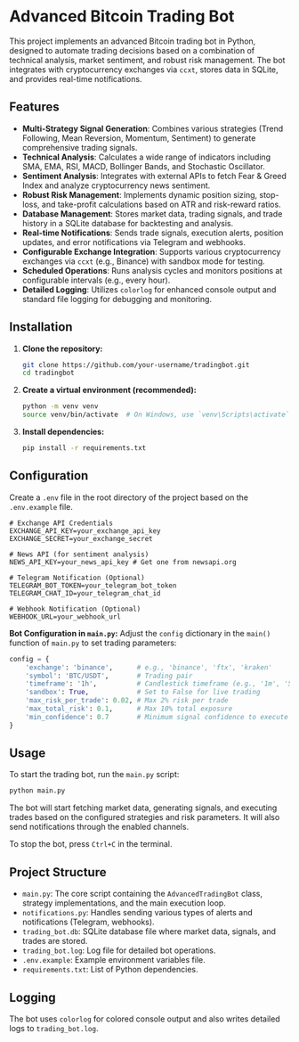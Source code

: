 # Advanced Bitcoin Trading Bot

This project implements an advanced Bitcoin trading bot in Python, designed to automate trading decisions based on a combination of technical analysis, market sentiment, and robust risk management. The bot integrates with cryptocurrency exchanges via `ccxt`, stores data in SQLite, and provides real-time notifications.

## Features

*   **Multi-Strategy Signal Generation**: Combines various strategies (Trend Following, Mean Reversion, Momentum, Sentiment) to generate comprehensive trading signals.
*   **Technical Analysis**: Calculates a wide range of indicators including SMA, EMA, RSI, MACD, Bollinger Bands, and Stochastic Oscillator.
*   **Sentiment Analysis**: Integrates with external APIs to fetch Fear & Greed Index and analyze cryptocurrency news sentiment.
*   **Robust Risk Management**: Implements dynamic position sizing, stop-loss, and take-profit calculations based on ATR and risk-reward ratios.
*   **Database Management**: Stores market data, trading signals, and trade history in a SQLite database for backtesting and analysis.
*   **Real-time Notifications**: Sends trade signals, execution alerts, position updates, and error notifications via Telegram and webhooks.
*   **Configurable Exchange Integration**: Supports various cryptocurrency exchanges via `ccxt` (e.g., Binance) with sandbox mode for testing.
*   **Scheduled Operations**: Runs analysis cycles and monitors positions at configurable intervals (e.g., every hour).
*   **Detailed Logging**: Utilizes `colorlog` for enhanced console output and standard file logging for debugging and monitoring.

## Installation

1.  **Clone the repository:**
    ```bash
    git clone https://github.com/your-username/tradingbot.git
    cd tradingbot
    ```

2.  **Create a virtual environment (recommended):**
    ```bash
    python -m venv venv
    source venv/bin/activate  # On Windows, use `venv\Scripts\activate`
    ```

3.  **Install dependencies:**
    ```bash
    pip install -r requirements.txt
    ```

## Configuration

Create a `.env` file in the root directory of the project based on the `.env.example` file.

```
# Exchange API Credentials
EXCHANGE_API_KEY=your_exchange_api_key
EXCHANGE_SECRET=your_exchange_secret

# News API (for sentiment analysis)
NEWS_API_KEY=your_news_api_key # Get one from newsapi.org

# Telegram Notification (Optional)
TELEGRAM_BOT_TOKEN=your_telegram_bot_token
TELEGRAM_CHAT_ID=your_telegram_chat_id

# Webhook Notification (Optional)
WEBHOOK_URL=your_webhook_url
```

**Bot Configuration in `main.py`:**
Adjust the `config` dictionary in the `main()` function of `main.py` to set trading parameters:

```python
config = {
    'exchange': 'binance',      # e.g., 'binance', 'ftx', 'kraken'
    'symbol': 'BTC/USDT',       # Trading pair
    'timeframe': '1h',          # Candlestick timeframe (e.g., '1m', '5m', '1h', '1d')
    'sandbox': True,            # Set to False for live trading
    'max_risk_per_trade': 0.02, # Max 2% risk per trade
    'max_total_risk': 0.1,      # Max 10% total exposure
    'min_confidence': 0.7       # Minimum signal confidence to execute trades
}
```

## Usage

To start the trading bot, run the `main.py` script:

```bash
python main.py
```

The bot will start fetching market data, generating signals, and executing trades based on the configured strategies and risk parameters. It will also send notifications through the enabled channels.

To stop the bot, press `Ctrl+C` in the terminal.

## Project Structure

*   `main.py`: The core script containing the `AdvancedTradingBot` class, strategy implementations, and the main execution loop.
*   `notifications.py`: Handles sending various types of alerts and notifications (Telegram, webhooks).
*   `trading_bot.db`: SQLite database file where market data, signals, and trades are stored.
*   `trading_bot.log`: Log file for detailed bot operations.
*   `.env.example`: Example environment variables file.
*   `requirements.txt`: List of Python dependencies.

## Logging

The bot uses `colorlog` for colored console output and also writes detailed logs to `trading_bot.log`.
